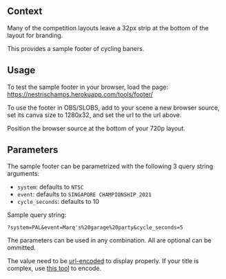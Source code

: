 ## Context

Many of the competition layouts leave a 32px strip at the bottom of the layout for branding.

This provides a sample footer of cycling baners.


## Usage

To test the sample footer in your browser, load the page:
https://nestrischamps.herokuapp.com/tools/footer/

To use the footer in OBS/SLOBS, add to your scene a new browser source, set its canva size to 1280x32, and set the url to the url above.

Position the browser source at the bottom of your 720p layout.


## Parameters

The sample footer can be parametrized with the following 3 query string arguments:
* `system`: defaults to `NTSC`
* `event`: defaults to `SINGAPORE CHAMPIONSHIP 2021`
* `cycle_seconds`: defaults to 10

Sample query string:

```
?system=PAL&event=Marq's%20garage%20party&cycle_seconds=5
```

The parameters can be used in any combination. All are optional can be ommitted.

The value need to be [url-encoded](https://developer.mozilla.org/en-US/docs/Web/JavaScript/Reference/Global_Objects/encodeURIComponent) to display properly. If your title is complex, use [this tool](https://www.onlinewebtoolkit.com/url-encode-decode) to encode.